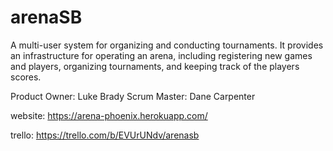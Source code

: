 # arenaSB
A multi-user system for organizing and conducting tournaments. It provides an infrastructure for operating an arena, including registering new games and players, organizing tournaments, and keeping track of the players scores. 

Product Owner: Luke Brady
Scrum Master: Dane Carpenter

website: https://arena-phoenix.herokuapp.com/

trello: https://trello.com/b/EVUrUNdv/arenasb

